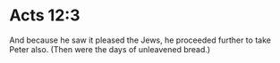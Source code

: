 # Acts 12:3

And because he saw it pleased the Jews, he proceeded further to take Peter also. (Then were the days of unleavened bread.)